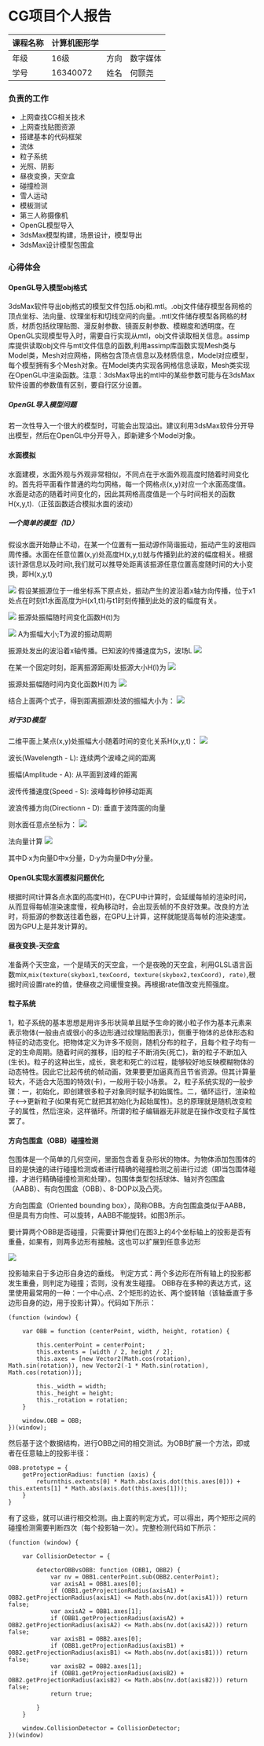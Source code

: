 # CG项目个人报告

| 课程名称 | 计算机图形学 |      |                   |
| -------- | ------------ | ---- | ----------------- |
| 年级     | 16级         | 方向 | 数字媒体             |
| 学号     | 16340072     | 姓名 | 何颢尧            |

### 负责的工作
+ 上网查找CG相关技术
+ 上网查找贴图资源
+ 搭建基本的代码框架
+ 流体
+ 粒子系统
+ 光照、阴影
+ 昼夜变换，天空盒
+ 碰撞检测
+ 雪人运动
+ 模板测试
+ 第三人称摄像机
+ OpenGL模型导入
+ 3dsMax模型构建，场景设计，模型导出
+ 3dsMax设计模型包围盒



### 心得体会
#### OpenGL导入模型obj格式
3dsMax软件导出obj格式的模型文件包括.obj和.mtl。.obj文件储存模型各网格的顶点坐标、法向量、纹理坐标和切线空间的向量。.mtl文件储存模型各网格的材质，材质包括纹理贴图、漫反射参数、镜面反射参数、模糊度和透明度。在OpenGL实现模型导入时，需要自行实现从mtl，obj文件读取相关信息。assimp库提供读取obj文件与mtl文件信息的函数,利用assimp库函数实现Mesh类与Model类，Mesh对应网格，网格包含顶点信息以及材质信息，Model对应模型，每个模型拥有多个Mesh对象。在Model类内实现各网格信息读取，Mesh类实现在OpenGL中渲染函数。注意：3dsMax导出的mtl中的某些参数可能与在3dsMax软件设置的参数值有区别，要自行区分设置。

##### OpenGL导入模型问题
若一次性导入一个很大的模型时，可能会出现溢出。建议利用3dsMax软件分开导出模型，然后在OpenGL中分开导入，即新建多个Model对象。


#### 水面模拟
水面建模，水面外观与外观非常相似，不同点在于水面外观高度时随着时间变化的。首先将平面看作普通的均匀网格，每一个网格点(x,y)对应一个水面高度值。水面是动态的随着时间变化的，因此其网格高度值是一个与时间相关的函数H(x,y,t).（正弦函数适合模拟水面的波动）

##### 一个简单的模型（1D）
假设水面开始静止不动，在某一个位置有一振动源作简谐振动，振动产生的波相四周传播。水面在任意位置(x,y)处高度H(x,y,t)就与传播到此的波的幅度相关。根据该针源信息以及时间t,我们就可以推导处距离该振源任意位置高度随时间的大小变换，即H(x,y,t)

![](https://github.com/sysu-cg/Dashboard/blob/master/imgs/yao/1.PNG)
假设某振源位于一维坐标系下原点处，振动产生的波沿着x轴方向传播，位于x1处点在时刻t1水面高度为H(x1,t1)与t1时刻传播到此处的波的幅度有关。

![](https://github.com/sysu-cg/Dashboard/blob/master/imgs/yao/2.PNG)
振源处振幅随时间变化函数H(t)为

![](https://github.com/sysu-cg/Dashboard/blob/master/imgs/yao/3.PNG)
A为振幅大小;T为波的振动周期

振源处发出的波沿着x轴传播。已知波的传播速度为S，波场L
![](https://github.com/sysu-cg/Dashboard/blob/master/imgs/yao/4.PNG)

在某一个固定时刻，距离振源距离l处振源大小H(l)为
![](https://github.com/sysu-cg/Dashboard/blob/master/imgs/yao/5.PNG)

振源处振幅随时间内变化函数H(t)为
![](https://github.com/sysu-cg/Dashboard/blob/master/imgs/yao/3.PNG)

结合上面两个式子，得到距离振源l处波的振幅大小为：
![](https://github.com/sysu-cg/Dashboard/blob/master/imgs/yao/7.PNG)

##### 对于3D模型

二维平面上某点(x,y)处振幅大小随着时间的变化关系H(x,y,t)：
![](https://github.com/sysu-cg/Dashboard/blob/master/imgs/yao/8.PNG)

波长(Wavelength - L): 连续两个波峰之间的距离

振幅(Amplitude - A): 从平面到波峰的距离

波传传播速度(Speed - S): 波峰每秒钟移动距离

波浪传播方向(Directionn - D): 垂直于波阵面的向量

则水面任意点坐标为：
![](https://github.com/sysu-cg/Dashboard/blob/master/imgs/yao/10.PNG)

法向量计算
![](https://github.com/sysu-cg/Dashboard/blob/master/imgs/yao/11.PNG)

其中D·x为向量D中x分量，D·y为向量D中y分量。

#### OpenGL实现水面模拟问题优化

根据时间t计算各点水面的高度H(t)，在CPU中计算时，会延缓每帧的渲染时间，从而显得每帧渲染速度慢，视角移动时，会出现丢帧的不良好效果。改良的方法时，将振源的参数送往着色器，在GPU上计算，这样就能提高每帧的渲染速度。因为GPU上是并发计算的。

#### 昼夜变换-天空盒

准备两个天空盒，一个是晴天的天空盒，一个是夜晚的天空盒，利用GLSL语言函数mix,`mix(texture(skybox1,texCoord, texture(skybox2,texCoord), rate)`,根据时间设置rate的值，使昼夜之间缓慢变换。再根据rate值改变光照强度。

#### 粒子系统

1，粒子系统的基本思想是用许多形状简单且赋予生命的微小粒子作为基本元素来表示物体(一般由点或很小的多边形通过纹理贴图表示)，侧重于物体的总体形态和特征的动态变化。把物体定义为许多不规则，随机分布的粒子，且每个粒子均有一定的生命周期。随着时间的推移，旧的粒子不断消失(死亡)，新的粒子不断加入(生长)。粒子的这种出生，成长，衰老和死亡的过程，能够较好地反映模糊物体的动态特性。因此它比起传统的帧动画，效果要更加逼真而且节省资源。但其计算量较大，不适合大范围的特效(卡)，一般用于较小场景。 
2，粒子系统实现的一般步骤：一，初始化，即创建很多粒子对象同时赋予初始属性。二，循环运行，渲染粒子<–>更新粒子(如果有死亡就把其初始化为起始属性)。总的原理就是随机改变粒子的属性，然后渲染，这样循环。所谓的粒子编辑器无非就是在操作改变粒子属性罢了。


#### 方向包围盒（OBB）碰撞检测
包围体是一个简单的几何空间，里面包含着复杂形状的物体。为物体添加包围体的目的是快速的进行碰撞检测或者进行精确的碰撞检测之前进行过滤（即当包围体碰撞，才进行精确碰撞检测和处理）。包围体类型包括球体、轴对齐包围盒（AABB）、有向包围盒（OBB）、8-DOP以及凸壳。

方向包围盒（Oriented bounding box），简称OBB。方向包围盒类似于AABB，但是具有方向性、可以旋转，AABB不能旋转。如图3所示。

要计算两个OBB是否碰撞，只需要计算他们在图3上的4个坐标轴上的投影是否有重叠，如果有，则两多边形有接触。这也可以扩展到任意多边形

![](https://github.com/sysu-cg/Dashboard/blob/master/imgs/yao/12.PNG)

投影轴来自于多边形自身边的垂线。
判定方式：两个多边形在所有轴上的投影都发生重叠，则判定为碰撞；否则，没有发生碰撞。
OBB存在多种的表达方式，这里使用最常用的一种：一个中心点、2个矩形的边长、两个旋转轴（该轴垂直于多边形自身的边，用于投影计算）。代码如下所示：

```
(function (window) {

    var OBB = function (centerPoint, width, height, rotation) {

        this.centerPoint = centerPoint;
        this.extents = [width / 2, height / 2];
        this.axes = [new Vector2(Math.cos(rotation), Math.sin(rotation)), new Vector2(-1 * Math.sin(rotation), Math.cos(rotation))];

        this._width = width;
        this._height = height;
        this._rotation = rotation;
    }

    window.OBB = OBB;
})(window);
```

然后基于这个数据结构，进行OBB之间的相交测试。为OBB扩展一个方法，即或者在任意轴上的投影半径：

```
OBB.prototype = {
    getProjectionRadius: function (axis) {
        returnthis.extents[0] * Math.abs(axis.dot(this.axes[0])) + this.extents[1] * Math.abs(axis.dot(this.axes[1]));
    }
}
```

有了这些，就可以进行相交检测。由上面的判定方式，可以得出，两个矩形之间的碰撞检测需要判断四次（每个投影轴一次）。完整检测代码如下所示：
```
(function (window) {

    var CollisionDetector = {

        detectorOBBvsOBB: function (OBB1, OBB2) {
            var nv = OBB1.centerPoint.sub(OBB2.centerPoint);
            var axisA1 = OBB1.axes[0];
            if (OBB1.getProjectionRadius(axisA1) + OBB2.getProjectionRadius(axisA1) <= Math.abs(nv.dot(axisA1))) return false;
            var axisA2 = OBB1.axes[1];
            if (OBB1.getProjectionRadius(axisA2) + OBB2.getProjectionRadius(axisA2) <= Math.abs(nv.dot(axisA2))) return false;
            var axisB1 = OBB2.axes[0];
            if (OBB1.getProjectionRadius(axisB1) + OBB2.getProjectionRadius(axisB1) <= Math.abs(nv.dot(axisB1))) return false;
            var axisB2 = OBB2.axes[1];
            if (OBB1.getProjectionRadius(axisB2) + OBB2.getProjectionRadius(axisB2) <= Math.abs(nv.dot(axisB2))) return false;
            return true;

        }
    }

    window.CollisionDetector = CollisionDetector;
})(window)

```

